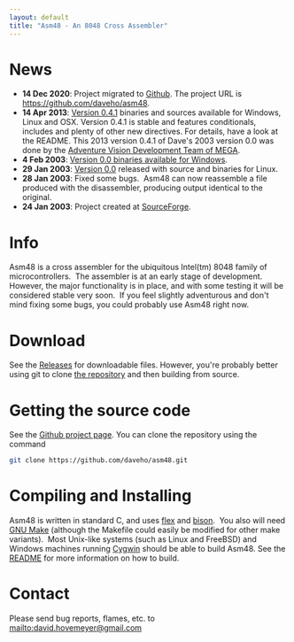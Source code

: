 ```yaml
---
layout: default
title: "Asm48 - An 8048 Cross Assembler"
---
```


News
====

-   **14 Dec 2020**: Project migrated to [Github](https://github.com).  The project URL
    is <https://github.com/daveho/asm48>.
-   **14 Apr 2013**: [Version 0.4.1](https://github.com/daveho/asm48/releases/tag/REL_0_4_1)
    binaries and sources available for Windows, Linux and OSX.
    Version 0.4.1 is stable and features conditionals, includes and
    plenty of other new directives. For details, have a look at the
    README.  This 2013 version 0.4.1 of Dave\'s 2003 version 0.0 was done by the
    [Adventure Vision Development Team of MEGA](http://www.adventurevision.net).
-   **4 Feb 2003**: [Version 0.0 binaries available for Windows](https://github.com/daveho/asm48/releases/tag/REL_0_0).
-   **29 Jan 2003**: [Version 0.0](https://github.com/daveho/asm48/releases/tag/REL_0_0)
    released with source and binaries for Linux.
-   **28 Jan 2003**: Fixed some bugs.  Asm48 can now reassemble a file
    produced with the disassembler, producing output identical to the
    original.
-   **24 Jan 2003**: Project created at [SourceForge](http://sourceforge.net/).

Info
====

Asm48 is a cross assembler for the ubiquitous Intel(tm) 8048 family of
microcontrollers.  The assembler is at an early stage of development. 
However, the major functionality is in place, and with some testing it
will be considered stable very soon.  If you feel slightly adventurous
and don\'t mind fixing some bugs, you could probably use Asm48 right
now.

Download
========

See the [Releases]() for downloadable files.  However, you're probably
better using git to clone [the repository](https://github.com/daveho/asm48)
and then building from source.

Getting the source code
=======================

See the [Github project page](https://github.com/daveho/asm48).
You can clone the repository using the command

```bash
git clone https://github.com/daveho/asm48.git
```

Compiling and Installing
========================

Asm48 is written in standard C, and uses
[flex](http://www.gnu.org/software/flex) and
[bison](http://www.gnu.org/software/bison).  You also will need [GNU
Make](http://www.gnu.org/software/make) (although the Makefile could
easily be modified for other make variants).  Most Unix-like systems
(such as Linux and FreeBSD) and Windows machines running
[Cygwin](http://cygwin.com/) should be able to build Asm48. See the
[README](https://github.com/daveho/asm48/blob/master/README)
for more information on how to build.

Contact
=======

Please send bug reports, flames, etc. to <mailto:david.hovemeyer@gmail.com>
